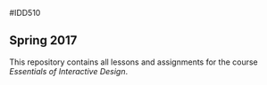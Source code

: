 #IDD510
## Spring 2017

This repository contains all lessons and assignments for the course _Essentials of Interactive Design_.
